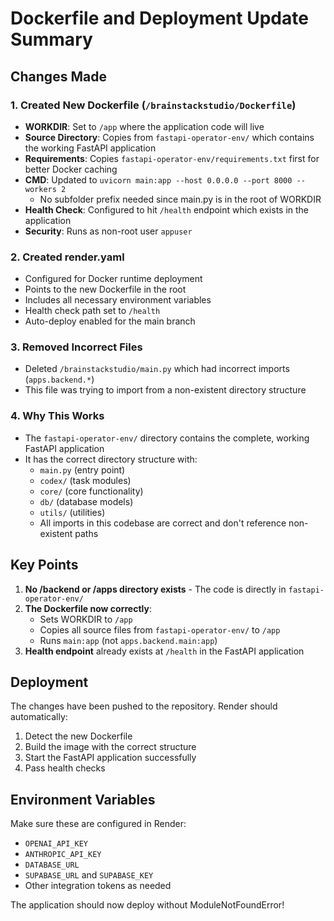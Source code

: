 # Dockerfile and Deployment Update Summary

## Changes Made

### 1. **Created New Dockerfile** (`/brainstackstudio/Dockerfile`)
- **WORKDIR**: Set to `/app` where the application code will live
- **Source Directory**: Copies from `fastapi-operator-env/` which contains the working FastAPI application
- **Requirements**: Copies `fastapi-operator-env/requirements.txt` first for better Docker caching
- **CMD**: Updated to `uvicorn main:app --host 0.0.0.0 --port 8000 --workers 2`
  - No subfolder prefix needed since main.py is in the root of WORKDIR
- **Health Check**: Configured to hit `/health` endpoint which exists in the application
- **Security**: Runs as non-root user `appuser`

### 2. **Created render.yaml** 
- Configured for Docker runtime deployment
- Points to the new Dockerfile in the root
- Includes all necessary environment variables
- Health check path set to `/health`
- Auto-deploy enabled for the main branch

### 3. **Removed Incorrect Files**
- Deleted `/brainstackstudio/main.py` which had incorrect imports (`apps.backend.*`)
- This file was trying to import from a non-existent directory structure

### 4. **Why This Works**
- The `fastapi-operator-env/` directory contains the complete, working FastAPI application
- It has the correct directory structure with:
  - `main.py` (entry point)
  - `codex/` (task modules)
  - `core/` (core functionality)
  - `db/` (database models)
  - `utils/` (utilities)
  - All imports in this codebase are correct and don't reference non-existent paths

## Key Points

1. **No /backend or /apps directory exists** - The code is directly in `fastapi-operator-env/`
2. **The Dockerfile now correctly**:
   - Sets WORKDIR to `/app`
   - Copies all source files from `fastapi-operator-env/` to `/app`
   - Runs `main:app` (not `apps.backend.main:app`)
3. **Health endpoint** already exists at `/health` in the FastAPI application

## Deployment

The changes have been pushed to the repository. Render should automatically:
1. Detect the new Dockerfile
2. Build the image with the correct structure
3. Start the FastAPI application successfully
4. Pass health checks

## Environment Variables

Make sure these are configured in Render:
- `OPENAI_API_KEY`
- `ANTHROPIC_API_KEY`
- `DATABASE_URL`
- `SUPABASE_URL` and `SUPABASE_KEY`
- Other integration tokens as needed

The application should now deploy without ModuleNotFoundError!